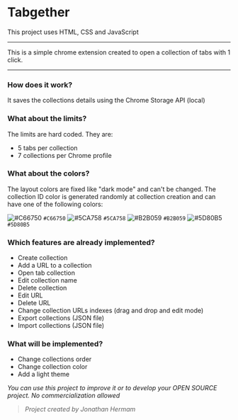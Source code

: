 # Tabgether
This project uses HTML, CSS and JavaScript

---

This is a simple chrome extension created to open a collection of tabs with 1 click.

---

### How does it work?
It saves the collections details using the Chrome Storage API (local)

### What about the limits?
The limits are hard coded. They are:
- 5 tabs per collection
- 7 collections per Chrome profile

### What about the colors?
The layout colors are fixed like "dark mode" and can't be changed.
The collection ID color is generated randomly at collection creation and can have one of the following colors:

![#C66750](https://placehold.co/15x15/C66750/C66750.png) `#C66750`
![#5CA758](https://placehold.co/15x15/5CA758/5CA758.png) `#5CA758`
![#B2B059](https://placehold.co/15x15/B2B059/C66750.png) `#B2B059`
![#5D80B5](https://placehold.co/15x15/5D80B5/5D80B5.png) `#5D80B5`

### Which features are already implemented?
- Create collection
- Add a URL to a collection
- Open tab collection
- Edit collection name
- Delete collection
- Edit URL
- Delete URL
- Change collection URLs indexes (drag and drop and edit mode)
- Export collections (JSON file)
- Import collections (JSON file)

### What will be implemented?
- Change collections order
- Change collection color
- Add a light theme

*You can use this project to improve it or to develop your OPEN SOURCE project. No commercialization allowed*

> *Project created by Jonathan Hermam*